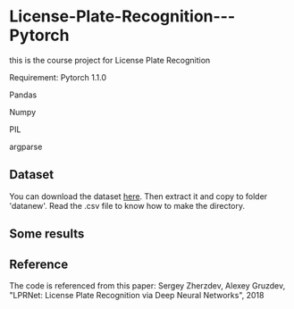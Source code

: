 # License-Plate-Recognition---Pytorch

this is the course project for License Plate Recognition

Requirement:
Pytorch 1.1.0

Pandas

Numpy

PIL

argparse

## Dataset

You can download the dataset [here](https://drive.google.com/open?id=1pCQVi_zW_l2m3RFTfD1Xhj2UkxDevIE4).
Then extract it and copy to folder 'datanew'. Read the .csv file to know how to make the directory.

## Some results

## Reference
The code is referenced from this paper: Sergey Zherzdev, Alexey Gruzdev, "LPRNet: License Plate Recognition via Deep Neural Networks", 2018
